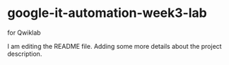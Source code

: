 # google-it-automation-week3-lab
for Qwiklab

I am editing the README file. Adding some more
 details about the project description.
